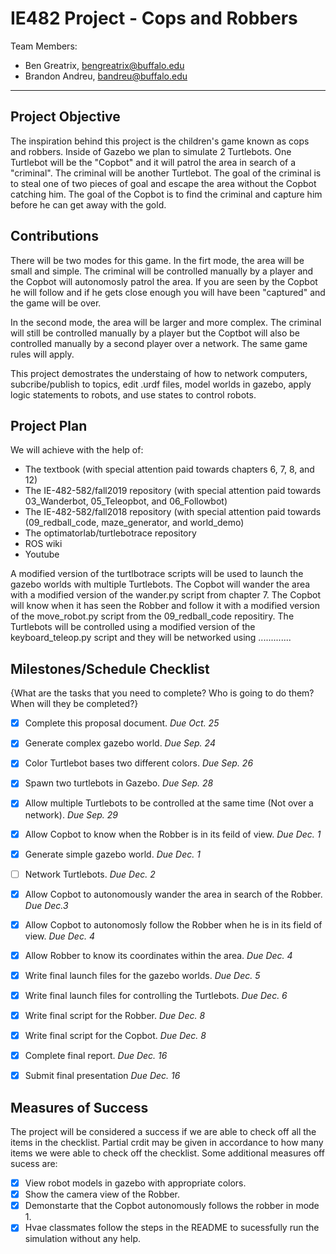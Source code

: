 
# IE482 Project - Cops and Robbers

Team Members:
- Ben Greatrix, bengreatrix@buffalo.edu
- Brandon Andreu, bandreu@buffalo.edu

--- 

## Project Objective
The inspiration behind this project is the children's game known as cops and robbers. Inside of Gazebo we plan to simulate 2 Turtlebots. One Turtlebot will be the "Copbot" and it will patrol the area in search of a "criminal". The criminal will be another Turtlebot. The goal of the criminal is to steal one of two pieces of goal and escape the area without the Copbot catching him. The goal of the Copbot is to find the criminal and capture him before he can get away with the gold.


## Contributions
There will be two modes for this game. In the firt mode, the area will be small and simple. The criminal will be controlled manually by a player and the Copbot will autonomosly patrol the area. If you are seen by the Copbot he will follow and if he gets close enough you will have been "captured" and the game will be over.

In the second mode, the area will be larger and more complex. The criminal will still be controlled manually by a player but the Coptbot will also be controlled manually by a second player over a network. The same game rules will apply.

This project demostrates the understaing of how to network computers, subcribe/publish to topics, edit .urdf files, model worlds in gazebo, apply logic statements to robots, and use states to control robots.


## Project Plan
We will achieve with the help of:
- The textbook (with special attention paid towards chapters 6, 7, 8, and 12)
- The IE-482-582/fall2019 repository (with special attention paid towards 03_Wanderbot, 05_Teleopbot, and 06_Followbot)
- The IE-482-582/fall2018 repository (with special attention paid towards (09_redball_code, maze_generator, and world_demo)
- The optimatorlab/turtlebotrace repository
- ROS wiki
- Youtube

A modified version of the turtlbotrace scripts will be used to launch the gazebo worlds with multiple Turtlebots. The Copbot will wander the area with a modified version of the wander.py script from chapter 7. The Copbot will know when it has seen the Robber and follow it with a modified version of the move_robot.py script from the 09_redball_code repositiry. The Turtlebots will be controlled using a modified version of the keyboard_teleop.py script and they will be networked using .............


## Milestones/Schedule Checklist
{What are the tasks that you need to complete?  Who is going to do them?  When will they be completed?}
- [x] Complete this proposal document.  *Due Oct. 25*
- [x] Generate complex gazebo world.  *Due Sep. 24*
- [x] Color Turtlebot bases two different colors.  *Due Sep. 26*
- [x] Spawn two turtlebots in Gazebo.  *Due Sep. 28*
- [x] Allow multiple Turtlebots to be controlled at the same time (Not over a network).  *Due Sep. 29*
- [x] Allow Copbot to know when the Robber is in its feild of view.  *Due Dec. 1*
- [x] Generate simple gazebo world.  *Due Dec. 1*
- [ ] Network Turtlebots.  *Due Dec. 2*
- [x] Allow Copbot to autonomously wander the area in search of the Robber.  *Due Dec.3*
- [x] Allow Copbot to autonomosly follow the Robber when he is in its field of view.  *Due Dec. 4*
- [x] Allow Robber to know its coordinates within the area.  *Due Dec. 4*
- [x] Write final launch files for the gazebo worlds.  *Due Dec. 5*
- [x] Write final launch files for controlling the Turtlebots.  *Due Dec. 6*
- [x] Write final script for the Robber.  *Due Dec. 8*
- [x] Write final script for the Copbot.  *Due Dec. 8*
- [x] Complete final report.  *Due Dec. 16*
- [X] Submit final presentation  *Due Dec. 16*


## Measures of Success
The project will be considered a success if we are able to check off all the items in the checklist. Partial crdit may be given in accordance to how many items we were able to check off the checklist. Some additional measures off sucess are:

- [X] View robot models in gazebo with appropriate colors.
- [X] Show the camera view of the Robber.
- [X] Demonstarte that the Copbot autonomously follows the robber in mode 1.
- [X] Hvae classmates follow the steps in the README to sucessfully run the simulation without any help.
